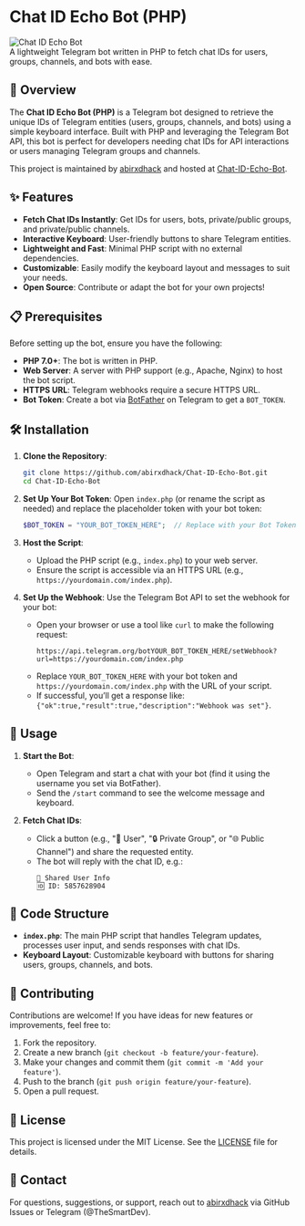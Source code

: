 # Chat ID Echo Bot (PHP)

![Chat ID Echo Bot](https://img.shields.io/badge/Telegram-Bot-blue?logo=telegram)  
A lightweight Telegram bot written in PHP to fetch chat IDs for users, groups, channels, and bots with ease.

## 📖 Overview

The **Chat ID Echo Bot (PHP)** is a Telegram bot designed to retrieve the unique IDs of Telegram entities (users, groups, channels, and bots) using a simple keyboard interface. Built with PHP and leveraging the Telegram Bot API, this bot is perfect for developers needing chat IDs for API interactions or users managing Telegram groups and channels.

This project is maintained by [abirxdhack](https://github.com/abirxdhack) and hosted at [Chat-ID-Echo-Bot](https://github.com/abirxdhack/Chat-ID-Echo-Bot).

## ✨ Features

- **Fetch Chat IDs Instantly**: Get IDs for users, bots, private/public groups, and private/public channels.
- **Interactive Keyboard**: User-friendly buttons to share Telegram entities.
- **Lightweight and Fast**: Minimal PHP script with no external dependencies.
- **Customizable**: Easily modify the keyboard layout and messages to suit your needs.
- **Open Source**: Contribute or adapt the bot for your own projects!

## 📋 Prerequisites

Before setting up the bot, ensure you have the following:

- **PHP 7.0+**: The bot is written in PHP.
- **Web Server**: A server with PHP support (e.g., Apache, Nginx) to host the bot script.
- **HTTPS URL**: Telegram webhooks require a secure HTTPS URL.
- **Bot Token**: Create a bot via [BotFather](https://t.me/BotFather) on Telegram to get a `BOT_TOKEN`.

## 🛠 Installation

1. **Clone the Repository**:
   ```bash
   git clone https://github.com/abirxdhack/Chat-ID-Echo-Bot.git
   cd Chat-ID-Echo-Bot
   ```

2. **Set Up Your Bot Token**:
   Open `index.php` (or rename the script as needed) and replace the placeholder token with your bot token:
   ```php
   $BOT_TOKEN = "YOUR_BOT_TOKEN_HERE";  // Replace with your Bot Token
   ```

3. **Host the Script**:
   - Upload the PHP script (e.g., `index.php`) to your web server.
   - Ensure the script is accessible via an HTTPS URL (e.g., `https://yourdomain.com/index.php`).

4. **Set Up the Webhook**:
   Use the Telegram Bot API to set the webhook for your bot:
   - Open your browser or use a tool like `curl` to make the following request:
     ```
     https://api.telegram.org/botYOUR_BOT_TOKEN_HERE/setWebhook?url=https://yourdomain.com/index.php
     ```
   - Replace `YOUR_BOT_TOKEN_HERE` with your bot token and `https://yourdomain.com/index.php` with the URL of your script.
   - If successful, you’ll get a response like: `{"ok":true,"result":true,"description":"Webhook was set"}`.

## 🚀 Usage

1. **Start the Bot**:
   - Open Telegram and start a chat with your bot (find it using the username you set via BotFather).
   - Send the `/start` command to see the welcome message and keyboard.

2. **Fetch Chat IDs**:
   - Click a button (e.g., "👤 User", "🔒 Private Group", or "🌐 Public Channel") and share the requested entity.
   - The bot will reply with the chat ID, e.g.:
     ```
     👤 Shared User Info
     🆔 ID: 5857628904
     ```

## 📜 Code Structure

- **`index.php`**: The main PHP script that handles Telegram updates, processes user input, and sends responses with chat IDs.
- **Keyboard Layout**: Customizable keyboard with buttons for sharing users, groups, channels, and bots.

## 🤝 Contributing

Contributions are welcome! If you have ideas for new features or improvements, feel free to:

1. Fork the repository.
2. Create a new branch (`git checkout -b feature/your-feature`).
3. Make your changes and commit them (`git commit -m 'Add your feature'`).
4. Push to the branch (`git push origin feature/your-feature`).
5. Open a pull request.

## 📄 License

This project is licensed under the MIT License. See the [LICENSE](LICENSE) file for details.

## 📧 Contact

For questions, suggestions, or support, reach out to [abirxdhack](https://github.com/abirxdhack) via GitHub Issues or Telegram (@TheSmartDev).
